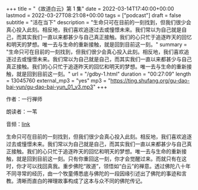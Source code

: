 +++
title = "《故道白云》第 1 集"
date = 2022-03-14T17:40:00+00:00
lastmod = 2022-03-27T08:21:08+00:00
tags = ["podcast"]
draft = false
subtitle = "活在当下"
description = "生命只可在目前的一刻找到，但我们很少会真心投入此刻。相反地，我们喜欢追逐过去或憧憬未来。我们常以为自己就是自己，而其实我们一直以来都甚少与自己真正接触。我们的心只忙于追逐昨天的回忆和明天的梦想。唯一去与生命的重新接触，就是回到目前这一刻。"
summary = "生命只可在目前的一刻找到，但我们很少会真心投入此刻。相反地，我们喜欢追逐过去或憧憬未来。我们常以为自己就是自己，而其实我们一直以来都甚少与自己真正接触。我们的心只忙于追逐昨天的回忆和明天的梦想。唯一去与生命的重新接触，就是回到目前这一刻。"
url = "/gdby-1.html"
duration = "00:27:09"
length = 13045760
external_mp3 = "yes"
mp3 = "https://ting.shufang.org/gu-dao-bai-yun/gu-dao-bai-yun_01_v3.mp3"
+++

作者：一行禅师

朗读者：一苇

音频：[link](https://ting.shufang.org/gu-dao-bai-yun/gu-dao-bai-yun%5F01%5Fv3.mp3)

生命只可在目前的一刻找到，但我们很少会真心投入此刻。相反地，我们喜欢追逐过去或憧憬未来。我们常以为自己就是自己，而其实我们一直以来都甚少与自己真正接触。我们的心只忙于追逐昨天的回忆和明天的梦想。唯一去与生命的重新接触，就是回到目前这一刻。只有你重回这一刻，你才会觉醒过来。而就只有在这时，你才可以找回真我。重步佛陀“故道”，领悟如“白云”的禅意。透过佛陀八十年不同寻常的经历，由一个牧童傅悉底与佛陀的一段因缘引述出了佛陀的事迹和言教。清晰而直白的禅理故事构成了这本与众不同的佛陀传记。